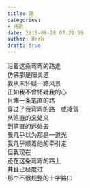 ```yaml
---  
title: 路  
categories:  
- 诗歌  
date: 2015-06-28 07:20:59  
author: Herb  
draft: true
---  
```

沿着这条弯弯的路走  
仿佛那是阳关道  
我从未怀疑一路风景  
正如我不曾怀疑我的心    
目睹一条笔直的路  
穿过了我弯弯的路　或凌驾  
从笔直的来处来  
到笔直的远处去  
我几乎以为那是一道光  
我几乎顺着他的牵引走    
但我现在  
还在这条弯弯的路上  
并且已经度过  
那个不很规整的十字路口